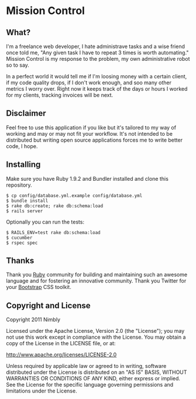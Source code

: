 Mission Control
===============

What?
-----

I'm a freelance web developer, I hate administrave tasks and a wise friend once told me, "Any given task I have to repeat 3 times is worth automating." Mission Control is my response to the problem, my own administrative robot so to say.

In a perfect world it would tell me if I'm loosing money with a certain client, if my code quality drops, if I don't work enough, and soo many other metrics I worry over. Right now it keeps track of the days or hours I worked for my clients, tracking invoices will be next.

Disclaimer
----------

Feel free to use this application if you like but it's tailored to my way of working and may or may not fit your workflow. It's not intended to be distributed but writing open source applications forces me to write better code, I hope.

Installing
----------

Make sure you have Ruby 1.9.2 and Bundler installed and clone this repository.

    $ cp config/database.yml.example config/database.yml
    $ bundle install
    $ rake db:create; rake db:schema:load
    $ rails server

Optionally you can run the tests:

    $ RAILS_ENV=test rake db:schema:load
    $ cucumber
    $ rspec spec

Thanks
------

Thank you [Ruby](http://www.ruby-lang.org/) community for building and maintaining such an awesome language and for fostering an innovative community. Thank you Twitter for your [Bootstrap](http://twitter.github.com/bootstrap/) CSS toolkit.

Copyright and License
---------------------

Copyright 2011 Nimbly

Licensed under the Apache License, Version 2.0 (the "License");
you may not use this work except in compliance with the License.
You may obtain a copy of the License in the LICENSE file, or at:

   http://www.apache.org/licenses/LICENSE-2.0

Unless required by applicable law or agreed to in writing, software
distributed under the License is distributed on an "AS IS" BASIS,
WITHOUT WARRANTIES OR CONDITIONS OF ANY KIND, either express or implied.
See the License for the specific language governing permissions and
limitations under the License.
